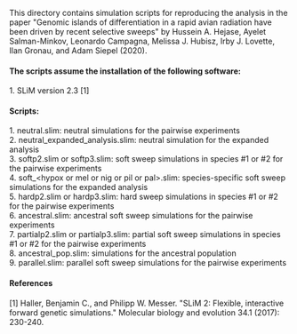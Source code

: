 This directory contains simulation scripts for reproducing the analysis in the paper "Genomic islands of differentiation in a rapid avian radiation have been driven by recent selective sweeps" by Hussein A. Hejase, Ayelet Salman-Minkov, Leonardo Campagna, Melissa J. Hubisz, Irby J. Lovette, Ilan Gronau, and Adam Siepel (2020).

<h4>The scripts assume the installation of the following software:</h4>
1.	SLiM version 2.3 [1]

<h4>Scripts:</h4>
1. neutral.slim: neutral simulations for the pairwise experiments <br />
2. neutral_expanded_analysis.slim: neutral simulation for the expanded analysis <br />
3. softp2.slim or softp3.slim: soft sweep simulations in species #1 or #2 for the pairwise experiments<br />
4. soft_&lthypox or mel or nig or pil or pal&gt.slim: species-specific soft sweep simulations for the expanded analysis <br />
5. hardp2.slim or hardp3.slim: hard sweep simulations in species #1 or #2 for the pairwise experiments<br />
6. ancestral.slim: ancestral soft sweep simulations for the pairwise experiments<br />
7. partialp2.slim or partialp3.slim: partial soft sweep simulations in species #1 or #2 for the pairwise experiments<br />
8. ancestral_pop.slim: simulations for the ancestral population <br />
9. parallel.slim: parallel soft sweep simulations for the pairwise experiments<br />

<h4>References</h4>
[1] Haller, Benjamin C., and Philipp W. Messer. "SLiM 2: Flexible, interactive forward genetic simulations." Molecular biology and evolution 34.1 (2017): 230-240.
